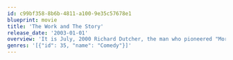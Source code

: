 ```yaml
---
id: c99bf358-8b6b-4811-a100-9e35c57678e1
blueprint: movie
title: 'The Work and The Story'
release_date: '2003-01-01'
overview: 'It is July, 2000 Richard Dutcher, the man who pioneered "Mormon Cinema" with his film "God''s Army" is missing and presumed dead. Three amateur Mormon Filmmakers: Judy Shumway, Peter Beuhmann and Kevin Evans individually set out to make their first feature-length films to take Dutcher''s place as the next "Mormon Spielberg". Who will win? Who will lose? Who will find Richard? And does everyone want Richard found?'
genres: '[{"id": 35, "name": "Comedy"}]'
---
```

